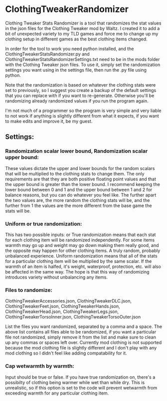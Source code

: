 # ClothingTweakerRandomizer

Clothing Tweaker Stats Randomizer is a tool that randomizes the stat values in the json files for the Clothing Tweaker mod by Waltz. I created it to add a bit of unexpected variety to my TLD games and force me to change up my clothing setup in different games as the best clothing items changed. 

In order for the tool to work you need python installed, and the ClothingTweakerStatsRandomizer.py and ClothingTweakerStatsRandomizerSettings.txt need to be in the mods folder with the Clothing Tweaker json files. To use it, simply set the randomization settings you want using in the settings file, then run the .py file using python.

Note that the randomization is based on whatever the clothing stats were set to previously, so I suggest you create a backup of the default settings that you can replace with if you want to re-generate. Otherwise you'll be randomizing already randomized values if you run the program again.

I'm not much of a programmer so the program is very simple and very liable to not work if anything is slightly different from what it expects, if you want to make edits and improve it, be my guest.

## Settings:

### Randomization scalar lower bound, Randomization scalar upper bound:
These values dictate the upper and lower bounds for the random scalars that will be multiplied to the clothing stats to change them. The only requirements are that they are both positive floating point values and that the upper bound is greater than the lower bound. I recommend keeping the lower bound between 0 and 1 and the upper bound between 1 and 2 for balance reasons, but you can do whatever you feel like. The further apart the two values are, the more random the clothing stats will be, and the further from 1 the values are the more different from the base game the stats will be.

### Uniform or true randomization:
This has two possible inputs: <true> or <uniform>
True randomization means that each stat for each clothing item will be randomized independently. For some items warmth may go up and weight may go down making them really good, and the opposite may happen for other clothing items. A truly random, probably unbalanced experience. 
Uniform randomization means that all of the stats for a particular clothing item will be multiplied by the same scalar. If the warmth of an item is halfed, it's weight, waterproof, protection, etc. will also be affected in the same way. The hope is that this way of randomizing introduces variety without unbalancing any items. 

### Files to randomize:
ClothingTweakerAccessories.json, ClothingTweakerDLC.json, ClothingTweakerFeet.json, ClothingTweakerHands.json, ClothingTweakerHead.json, ClothingTweakerLegs.json, ClothingTweakerTorsoInner.json, ClothingTweakerTorsoOuter.json

List the files you want randomized, separated by a comma and a space. The above list contains all files able to be randomized, if you want a particular file not randomized, simply remove it from the list and make sure to clean up any commas or spaces left over. Currently mod clothing is not supported because the mod clothing file is slightly different and I don't play with any mod clothing so I didn't feel like adding compatability for it.

### Cap wetwarmth by warmth:
Input should be true or false. If you have true randomization on, there's a possibilty of clothing being warmer while wet than while dry. This is unrealistic, so if this option is set to <true> the code will prevent wetwarmth from exceeding warmth for any particular clothing item. 
